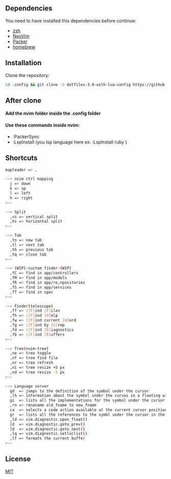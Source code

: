 ## Dependencies
You need to have installed this dependencies before continue:

- [zsh](https://github.com/robbyrussell/oh-my-zsh/wiki/Installing-ZSH)
- [NeoVim](https://github.com/neovim/neovim/wiki/Installing-Neovim)
- [Packer](https://github.com/wbthomason/packer.nvim)
- [homebrew](https://brew.sh)

## Installation

Clone the repository:

```bash
cd .config && git clone -b dotfiles-3.0-with-lua-config https://github.com/odoia/dotfiles && mv ./dotfiles/nvim . && rm -rf dotfiles
```

## After clone
#### Add the nvim folder inside the .config folder

#### Use these commands inside nvim:
- :PackerSync
- :LspInstall (you lsp language here ex: :LspInstall ruby )

## Shortcuts

```bash
mapleader => ,

--> nvim ctrl mapping
  j => down
  k => up
  l => left
  h => right
<--

--> Split
  ,vs => vertical split
  ,hs => horizontal split
<--

--> Tab
  ,tn => new tab
  ,tl => next tab
  ,th => previous tab
  ,tq => close tab
<--

--> (WIP)-custom finder-(WIP)
  ,fC => find in app/controllers
  ,fM => find in app/models
  ,fR => find in app/re,npositories
  ,fS => find in app/services
  ,fT => find in spec
<--

--> Finder(telescope) 
  ,ff => :[F]ind [F]iles
  ,fh => :[F]ind [H]elp
  ,fw => :[F]ind current [W]ord
  ,fg => :[F]ind by [G]rep
  ,fd => :[F]ind [D]iagnostics
  ,fb => :[F]ind [B]uffers
<--

--> Tree(nvim-tree)
  ,ne => tree toggle
  ,nf => tree find file
  ,nr => tree refresh
  ,ni => tree resize +5 px
  ,nd => tree resize -5 px
<--

--> Language server
  gd  => jumps to the definition of the symbol under the cursor
  ,lh => information about the symbol under the cursos in a floating window
  gi  => lists all the implementations for the symbol under the cursor in the quickfix window
  ,rn => renaname old_fname to new_fname
  ca  => selects a code action available at the current cursor position
  gr  => lists all the references to the symbl under the cursor in the quickfix window
  ,ld => vim.diagnostic.open_float()
  [d  => vim.diagnostic.goto_prev()
  ]d  => vim.diagnostic.goto_next()
  ,lq => vim.diagnostic.setloclist()
  ,lf => formats the current buffer
<--

```
## License
[MIT](https://choosealicense.com/licenses/mit/)
